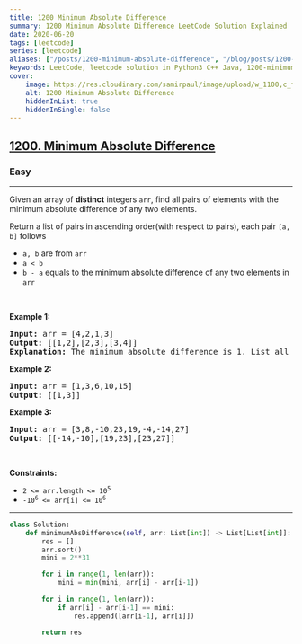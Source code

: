 ```yaml
---
title: 1200 Minimum Absolute Difference
summary: 1200 Minimum Absolute Difference LeetCode Solution Explained
date: 2020-06-20
tags: [leetcode]
series: [leetcode]
aliases: ["/posts/1200-minimum-absolute-difference", "/blog/posts/1200-minimum-absolute-difference", "/1200-minimum-absolute-difference"]
keywords: LeetCode, leetcode solution in Python3 C++ Java, 1200-minimum-absolute-difference solution
cover:
    image: https://res.cloudinary.com/samirpaul/image/upload/w_1100,c_fit,co_rgb:FFFFFF,l_text:Arial_70_bold:1200 Minimum Absolute Difference/problem-solving.webp
    alt: 1200 Minimum Absolute Difference
    hiddenInList: true
    hiddenInSingle: false
---
```



<h2><a href="https://leetcode.com/problems/minimum-absolute-difference/">1200. Minimum Absolute Difference</a></h2><h3>Easy</h3><hr><div><p>Given an array of <strong>distinct</strong> integers <code>arr</code>, find all pairs of elements with the minimum absolute difference of any two elements.</p>

<p>Return a list of pairs in ascending order(with respect to pairs), each pair <code>[a, b]</code> follows</p>

<ul>
	<li><code>a, b</code> are from <code>arr</code></li>
	<li><code>a &lt; b</code></li>
	<li><code>b - a</code> equals to the minimum absolute difference of any two elements in <code>arr</code></li>
</ul>

<p>&nbsp;</p>
<p><strong>Example 1:</strong></p>

<pre><strong>Input:</strong> arr = [4,2,1,3]
<strong>Output:</strong> [[1,2],[2,3],[3,4]]
<strong>Explanation: </strong>The minimum absolute difference is 1. List all pairs with difference equal to 1 in ascending order.</pre>

<p><strong>Example 2:</strong></p>

<pre><strong>Input:</strong> arr = [1,3,6,10,15]
<strong>Output:</strong> [[1,3]]
</pre>

<p><strong>Example 3:</strong></p>

<pre><strong>Input:</strong> arr = [3,8,-10,23,19,-4,-14,27]
<strong>Output:</strong> [[-14,-10],[19,23],[23,27]]
</pre>

<p>&nbsp;</p>
<p><strong>Constraints:</strong></p>

<ul>
	<li><code>2 &lt;= arr.length &lt;= 10<sup>5</sup></code></li>
	<li><code>-10<sup>6</sup> &lt;= arr[i] &lt;= 10<sup>6</sup></code></li>
</ul>
</div>

---




```python
class Solution:
    def minimumAbsDifference(self, arr: List[int]) -> List[List[int]]:
        res = []
        arr.sort()
        mini = 2**31

        for i in range(1, len(arr)):
            mini = min(mini, arr[i] - arr[i-1])
        
        for i in range(1, len(arr)):
            if arr[i] - arr[i-1] == mini:
                res.append([arr[i-1], arr[i]])
                
        return res
```
